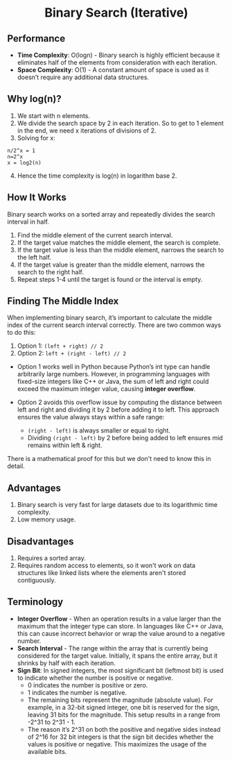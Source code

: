 <h1 align="center">Binary Search (Iterative)</h1>

## Performance
- **Time Complexity**: O(logn) - Binary search is highly efficient because it eliminates half of the elements from consideration with each iteration.
- **Space Complexity**: O(1) - A constant amount of space is used as it doesn’t require any additional data structures.

## Why log(n)?
1. We start with n elements.
2. We divide the search space by 2 in each iteration. So to get to 1 element in the end, we need x iterations of divisions of 2.
3. Solving for x:
```
n/2^x = 1
n=2^x
x = log2(n)
```
4. Hence the time complexity is log(n) in logarithm base 2.

## How It Works
Binary search works on a sorted array and repeatedly divides the search interval in half.
1. Find the middle element of the current search interval.
2. If the target value matches the middle element, the search is complete.
3. If the target value is less than the middle element, narrows the search to the left half.
4. If the target value is greater than the middle element, narrows the search to the right half.
5. Repeat steps 1-4 until the target is found or the interval is empty.

## Finding The Middle Index
When implementing binary search, it’s important to calculate the middle index of the current search interval correctly. There are two common ways to do this:

1. Option 1: `(left + right) // 2`
2. Option 2: `left + (right - left) // 2`

- Option 1 works well in Python because Python’s int type can handle arbitrarily large numbers. However, in programming languages with fixed-size integers like C++ or Java, the sum of left and right could exceed the maximum integer value, causing **integer overflow**.

- Option 2 avoids this overflow issue by computing the distance between left and right and dividing it by 2 before adding it to left. This approach ensures the value always stays within a safe range:
	- `(right - left)` is always smaller or equal to right.
	- Dividing `(right - left)` by 2 before being added to left ensures mid remains within left & right.

There is a mathematical proof for this but we don't need to know this in detail.

## Advantages
1. Binary search is very fast for large datasets due to its logarithmic time complexity.
2. Low memory usage.

## Disadvantages
1. Requires a sorted array.
2. Requires random access to elements, so it won't work on data structures like linked lists where the elements aren't stored contiguously.

## Terminology
- **Integer Overflow** - When an operation results in a value larger than the maximum that the integer type can store. In languages like C++ or Java, this can cause incorrect behavior or wrap the value around to a negative number.
- **Search Interval** - The range within the array that is currently being considered for the target value. Initially, it spans the entire array, but it shrinks by half with each iteration.
- **Sign Bit**: In signed integers, the most significant bit (leftmost bit) is used to indicate whether the number is positive or negative.
	- 0 indicates the number is positive or zero.
	- 1 indicates the number is negative.
	- The remaining bits represent the magnitude (absolute value). For example, in a 32-bit signed integer, one bit is reserved for the sign, leaving 31 bits for the 	magnitude. This setup results in a range from -2^31 to 2^31 - 1.
	- The reason it’s 2^31 on both the positive and negative sides instead of 2^16 for 32 bit integers is that the sign bit decides whether the values is positive or negative. This maximizes the usage of the available bits.